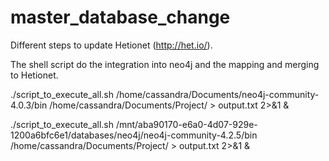 # master_database_change
Different steps to update Hetionet (http://het.io/).

The shell script do the integration into neo4j and the mapping and merging to Hetionet. 

./script_to_execute_all.sh /home/cassandra/Documents/neo4j-community-4.0.3/bin /home/cassandra/Documents/Project/ > output.txt 2>&1 &

./script_to_execute_all.sh /mnt/aba90170-e6a0-4d07-929e-1200a6bfc6e1/databases/neo4j/neo4j-community-4.2.5/bin /home/cassandra/Documents/Project/ > output.txt 2>&1 &


